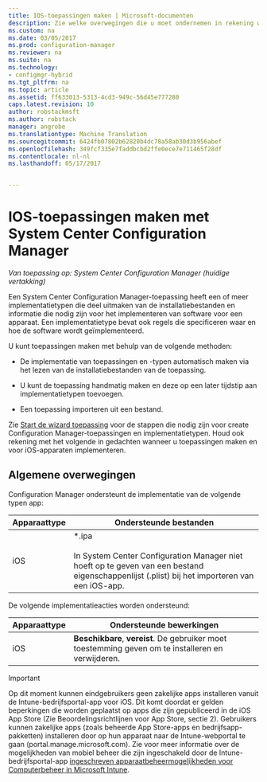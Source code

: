 ```yaml
---
title: IOS-toepassingen maken | Microsoft-documenten
description: Zie welke overwegingen die u moet ondernemen in rekening wanneer u toepassingen maken en voor iOS-apparaten implementeren.
ms.custom: na
ms.date: 03/05/2017
ms.prod: configuration-manager
ms.reviewer: na
ms.suite: na
ms.technology:
- configmgr-hybrid
ms.tgt_pltfrm: na
ms.topic: article
ms.assetid: ff633013-5313-4cd3-949c-56d45e777280
caps.latest.revision: 10
author: robstackmsft
ms.author: robstack
manager: angrobe
ms.translationtype: Machine Translation
ms.sourcegitcommit: 6424fb07802b62820b4dc78a58ab30d3b956abef
ms.openlocfilehash: 349fcf335e7faddbcbd2ffe0ece7e711465f28df
ms.contentlocale: nl-nl
ms.lasthandoff: 05/17/2017


---
```

# <a name="create-ios-applications-with-system-center-configuration-manager"></a>IOS-toepassingen maken met System Center Configuration Manager

*Van toepassing op: System Center Configuration Manager (huidige vertakking)*

Een System Center Configuration Manager-toepassing heeft een of meer implementatietypen die deel uitmaken van de installatiebestanden en informatie die nodig zijn voor het implementeren van software voor een apparaat. Een implementatietype bevat ook regels die specificeren waar en hoe de software wordt geïmplementeerd.  

 U kunt toepassingen maken met behulp van de volgende methoden:  

-   De implementatie van toepassingen en -typen automatisch maken via het lezen van de installatiebestanden van de toepassing.  

-   U kunt de toepassing handmatig maken en deze op een later tijdstip aan implementatietypen toevoegen.  

-   Een toepassing importeren uit een bestand.  

Zie [Start de wizard toepassing](../../apps/deploy-use/create-applications.md#start-the-create-application-wizard) voor de stappen die nodig zijn voor create Configuration Manager-toepassingen en implementatietypen. Houd ook rekening met het volgende in gedachten wanneer u toepassingen maken en voor iOS-apparaten implementeren.  

## <a name="general-considerations"></a>Algemene overwegingen  
 Configuration Manager ondersteunt de implementatie van de volgende typen app:  

|Apparaattype|Ondersteunde bestanden|  
|-----------------|---------------------|  
|iOS|*.ipa<br /><br /> In System Center Configuration Manager niet hoeft op te geven van een bestand eigenschappenlijst (.plist) bij het importeren van een iOS-app.|  

 De volgende implementatieacties worden ondersteund:  

|Apparaattype|Ondersteunde bewerkingen|  
|-----------------|-----------------------|  
|iOS|**Beschikbare**, **vereist**. De gebruiker moet toestemming geven om te installeren en verwijderen.

> [!IMPORTANT]  
>  Op dit moment kunnen eindgebruikers geen zakelijke apps installeren vanuit de Intune-bedrijfsportal-app voor iOS. Dit komt doordat er gelden beperkingen die worden geplaatst op apps die zijn gepubliceerd in de iOS App Store (Zie Beoordelingsrichtlijnen voor App Store, sectie 2). Gebruikers kunnen zakelijke apps (zoals beheerde App Store-apps en bedrijfsapp-pakketten) installeren door op hun apparaat naar de Intune-webportal te gaan (portal.manage.microsoft.com). Zie voor meer informatie over de mogelijkheden van mobiel beheer die zijn ingeschakeld door de Intune-bedrijfsportal-app [ingeschreven apparaatbeheermogelijkheden voor Computerbeheer in Microsoft Intune](https://technet.microsoft.com/library/dn600287.aspx).  

